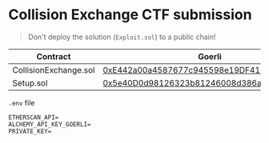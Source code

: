 # Collision Exchange CTF submission

> Don't deploy the solution (`Exploit.sol`) to a public chain!

| Contract               | Goerli                                                                                                                       |
| ---------------------- | ---------------------------------------------------------------------------------------------------------------------------- |
| CollisionExchange.sol | [0xE442a00a4587677c945598e19DF41822e851c1DE](https://goerli.etherscan.io/address/0xE442a00a4587677c945598e19DF41822e851c1DE) |
| Setup.sol              | [0x5e40D0d98126323b81246008d386a93BA091704f](https://goerli.etherscan.io/address/0x5e40D0d98126323b81246008d386a93BA091704f) |

`.env` file

```
ETHERSCAN_API=
ALCHEMY_API_KEY_GOERLI=
PRIVATE_KEY=
```
